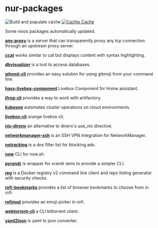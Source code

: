 # nur-packages

![Build and populate cache](https://github.com/jeremiehuchet/nur-packages/workflows/Build%20and%20populate%20cache/badge.svg)
[![Cachix Cache](https://img.shields.io/badge/cachix-jeremiehuchet-blue.svg)](https://jeremiehuchet.cachix.org)

Some nixos packages automatically updated.

**[any-proxy](pkgs/any-proxy)** is a server that can transparently proxy any tcp connection through an upstream proxy server.

**[ccat](pkgs/ccat)** works similar to cat but displays content with syntax highlighting.

**[dbvisualizer](pkgs/dbvisualizer)** is a tool to access databases.

**[gitmoji-cli](pkgs/node-packages/gitmoji-cli)** provides an easy solution for using gitmoji from your command line.

**[hass-livebox-component](pkgs/hass-livebox-component)** Livebox Component for Home assistant.

**[jfrog-cli](pkgs/jfrog-cli)** provides a way to work with artifactory.

**[kubeone](pkgs/kubeone)** automates cluster operations on cloud environments.

**[livebox-cli](pkgs/livebox-cli)** orange livebox cli.

**[nix-direnv](pkgs/nix-direnv)** an alternative to direnv's use_nix directive.

**[networkmanager-ssh](pkgs/networkmanager-ssh)** is an SSH VPN integration for NetworkManager.

**[notracking](pkgs/notracking)** is a dns filter list for blocking ads.

**[now](pkgs/node-packages/now/fixed.nix)** CLI for now.sh.

**[pyrandr](pkgs/pyrandr)** is wrapper for xrandr aims to provide a simpler CLI.

**[reg](pkgs/reg)** is a Docker registry v2 command line client and repo listing generator with security checks.

**[rofi-bookmarks](pkgs/rofi-bookmarks)** provides a list of browser bookmarks to choose from in rofi.

**[rofimoji](pkgs/rofimoji)** provides an emoji picker in rofi.

**[webtorrent-cli](pkgs/node-packages/webtorrent-cli)** a CLI bittorrent client.

**[yaml2json](/pkgs/yaml2json)** is yaml to json converter.
